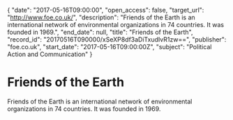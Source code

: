 {
  "date": "2017-05-16T09:00:00", 
  "open_access": false, 
  "target_url": "http://www.foe.co.uk/", 
  "description": "Friends of the Earth is an international network of environmental organizations in 74 countries. It was founded in 1969.", 
  "end_date": null, 
  "title": "Friends of the Earth", 
  "record_id": "20170516T090000/xSeXP8df3aDiTxudIvR1zw==", 
  "publisher": "foe.co.uk", 
  "start_date": "2017-05-16T09:00:00Z", 
  "subject": "Political Action and Communication"
}

# Friends of the Earth

Friends of the Earth is an international network of environmental organizations in 74 countries. It was founded in 1969.